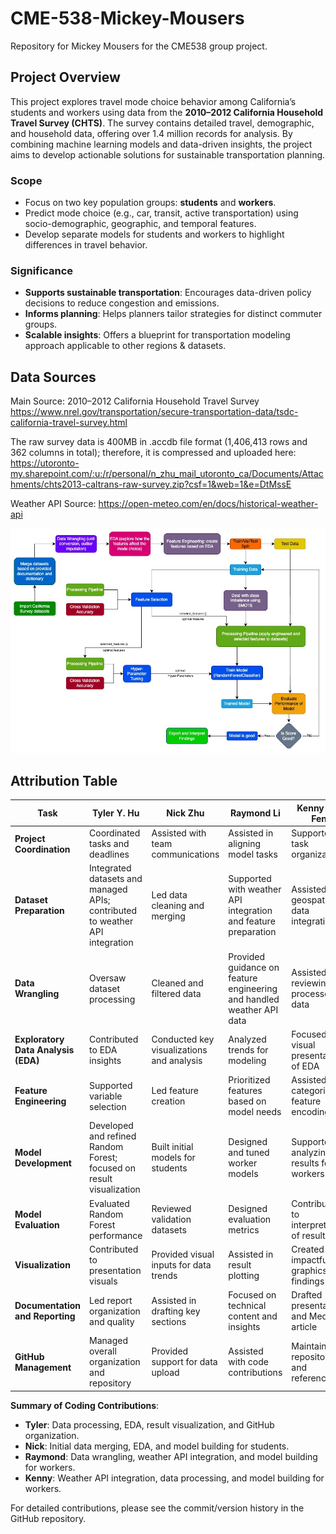 # CME-538-Mickey-Mousers
Repository for Mickey Mousers for the CME538 group project.

## Project Overview

This project explores travel mode choice behavior among California’s students and workers using data from the **2010–2012 California Household Travel Survey (CHTS)**. The survey contains detailed travel, demographic, and household data, offering over 1.4 million records for analysis. By combining machine learning models and data-driven insights, the project aims to develop actionable solutions for sustainable transportation planning.

### **Scope**
- Focus on two key population groups: **students** and **workers**.
- Predict mode choice (e.g., car, transit, active transportation) using socio-demographic, geographic, and temporal features.
- Develop separate models for students and workers to highlight differences in travel behavior.

### **Significance**
- **Supports sustainable transportation**: Encourages data-driven policy decisions to reduce congestion and emissions.
- **Informs planning**: Helps planners tailor strategies for distinct commuter groups.
- **Scalable insights**: Offers a blueprint for transportation modeling approach applicable to other regions & datasets.

## Data Sources
Main Source:
2010–2012 California Household Travel Survey
https://www.nrel.gov/transportation/secure-transportation-data/tsdc-california-travel-survey.html

The raw survey data is 400MB in .accdb file format (1,406,413 rows and 362 columns in total); therefore, it is compressed and uploaded here:
https://utoronto-my.sharepoint.com/:u:/r/personal/n_zhu_mail_utoronto_ca/Documents/Attachments/chts2013-caltrans-raw-survey.zip?csf=1&web=1&e=DtMssE

Weather API Source:
https://open-meteo.com/en/docs/historical-weather-api

![image info](model_flowchart.jpg)

## Attribution Table

| **Task**                         | **Tyler Y. Hu**                    | **Nick Zhu**                              | **Raymond Li**                           | **Kenny Qiu Fen**                        |
|-----------------------------------|-------------------------------------|-------------------------------------------|------------------------------------------|------------------------------------------|
| **Project Coordination**          | Coordinated tasks and deadlines     | Assisted with team communications         | Assisted in aligning model tasks         | Supported task organization              |
| **Dataset Preparation**           | Integrated datasets and managed APIs; contributed to weather API integration | Led data cleaning and merging             | Supported with weather API integration and feature preparation       | Assisted with geospatial data integration|
| **Data Wrangling**                | Oversaw dataset processing          | Cleaned and filtered data                 | Provided guidance on feature engineering and handled weather API data | Assisted with reviewing processed data   |
| **Exploratory Data Analysis (EDA)**| Contributed to EDA insights         | Conducted key visualizations and analysis | Analyzed trends for modeling             | Focused on visual presentation of EDA    |
| **Feature Engineering**           | Supported variable selection        | Led feature creation                      | Prioritized features based on model needs| Assisted with categorical feature encoding|
| **Model Development**             | Developed and refined Random Forest; focused on result visualization | Built initial models for students         | Designed and tuned worker models         | Supported in analyzing results for workers |
| **Model Evaluation**              | Evaluated Random Forest performance | Reviewed validation datasets              | Designed evaluation metrics              | Contributed to interpretation of results |
| **Visualization**                 | Contributed to presentation visuals | Provided visual inputs for data trends    | Assisted in result plotting              | Created impactful graphics for findings  |
| **Documentation and Reporting**   | Led report organization and quality | Assisted in drafting key sections         | Focused on technical content and insights| Drafted presentation and Medium article  |
| **GitHub Management**             | Managed overall organization and repository | Provided support for data upload          | Assisted with code contributions         | Maintained repository and references     |

**Summary of Coding Contributions**:
- **Tyler**: Data processing, EDA, result visualization, and GitHub organization.
- **Nick**: Initial data merging, EDA, and model building for students.
- **Raymond**: Data wrangling, weather API integration, and model building for workers.
- **Kenny**: Weather API integration, data processing, and model building for workers.

For detailed contributions, please see the commit/version history in the GitHub repository.

